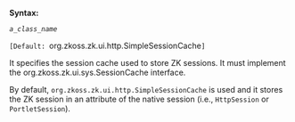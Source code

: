 **Syntax:**

<session-cache-class>*`a_class_name`*</session-cache-class>

`[Default: `org.zkoss.zk.ui.http.SimpleSessionCache`]`

It specifies the session cache used to store ZK sessions. It must
implement the
<javadoc type="interface">org.zkoss.zk.ui.sys.SessionCache</javadoc>
interface.

By default, `org.zkoss.zk.ui.http.SimpleSessionCache`
is used and it stores the ZK session in an attribute of the native
session (i.e., `HttpSession` or `PortletSession`).


